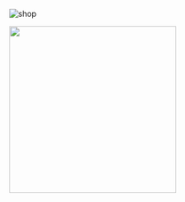 
![shop](https://user-images.githubusercontent.com/54097961/98356571-1e7a8b80-2067-11eb-838d-575b8ee98c32.jpg)

<img src="https://user-images.githubusercontent.com/54097961/98356571-1e7a8b80-2067-11eb-838d-575b8ee98c32.jpg" width="300px" height="300px"></img>

